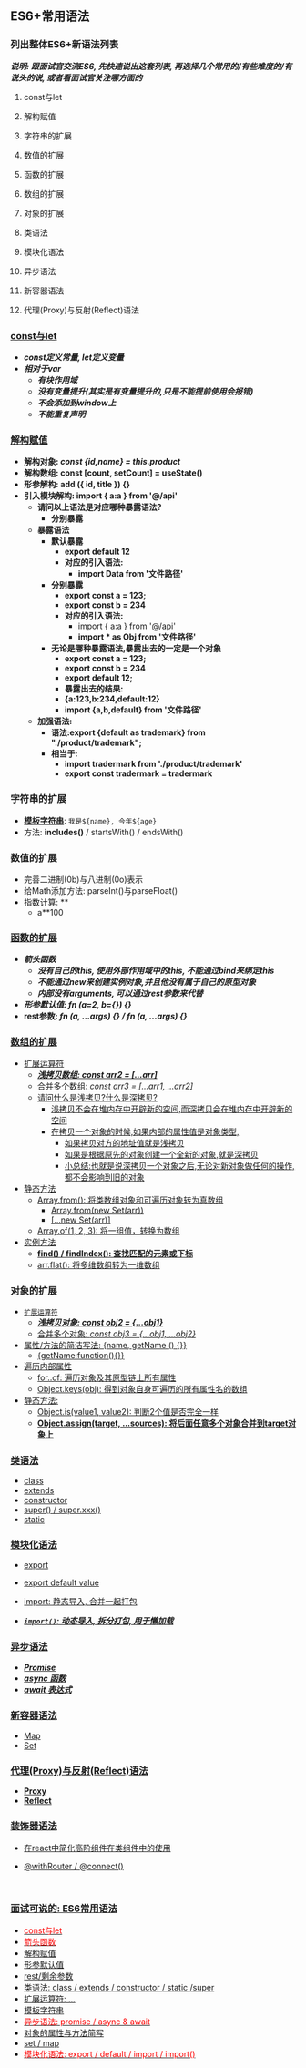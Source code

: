 ## ES6+常用语法

### 列出整体ES6+新语法列表

***说明: 跟面试官交流ES6, 先快速说出这套列表, 再选择几个常用的/有些难度的/有说头的说, 或者看面试官关注哪方面的***

1. const与let
2. 解构赋值



1. 字符串的扩展

2. 数值的扩展

3. 函数的扩展

4. 数组的扩展

5. 对象的扩展


6. 类语法

7. 模块化语法

8. 异步语法

9. 新容器语法

10. 代理(Proxy)与反射(Reflect)语法


### <u>const与let</u>

- ***const定义常量, let定义变量***
- ***相对于var***
  - ***有块作用域***
  - ***没有变量提升(其实是有变量提升的,只是不能提前使用会报错)***
  - ***不会添加到window上***
  - ***不能重复声明***

### <u>解构赋值</u>

- **解构对象: *const {id,name} = this.product***
- **解构数组: const [count, setCount] = useState()**
- **形参解构: add ({ id, title }) {}**
- **引入模块解构: import { a:a } from '@/api'**
  - **请问以上语法是对应哪种暴露语法?**
    - **分别暴露**
  - **暴露语法**
    - **默认暴露**
      - **export default 12**
      - **对应的引入语法:**
        - **import Data from '文件路径'**
    - **分别暴露**
      - **export const a = 123;**
      - **export const b = 234**
      - **对应的引入语法:**
        -  import { a:a } from '@/api'
        - **import * as Obj from '文件路径'**
    - **无论是哪种暴露语法,暴露出去的一定是一个对象**
      - **export const a = 123;**
      - **export const b = 234**
      - **export default 12;**
      - **暴露出去的结果:**
      - **{a:123,b:234,default:12}**
      - **import {a,b,default} from '文件路径'**
  - **加强语法:**
    - **语法:export {default as trademark} from "./product/trademark";**
    - **相当于:**
      - **import tradermark from './product/trademark'**
      - **export const tradermark = tradermark** 



### 字符串的扩展

- **<u>模板字符串</u>**: `我是${name}, 今年${age}`
- 方法: **includes()** / startsWith() / endsWith()

### 数值的扩展

- 完善二进制(0b)与八进制(0o)表示
- 给Math添加方法: parseInt()与parseFloat() 
- 指数计算: **
  - a**100

### <u>函数的扩展</u>

- ***箭头函数***
  - ***没有自己的this, 使用外部作用域中的this, 不能通过bind来绑定this***
  - ***不能通过new来创建实例对象,并且他没有属于自己的原型对象***
  - ***内部没有arguments, 可以通过rest参数来代替***
- ***形参默认值: fn (a=2, b={}) {}***
- **rest参数: *fn (a, ...args) {} / fn (a, ...args) {}*** 

### <u>数组的扩展

- 扩展运算符
  - ***浅拷贝数组: const arr2 = [...arr]***
  - 合并多个数组: *const arr3 =  [...arr1, ...arr2]*
  - 请问什么是浅拷贝?什么是深拷贝?
    - 浅拷贝不会在堆内存中开辟新的空间,而深拷贝会在堆内存中开辟新的空间
    - 在拷贝一个对象的时候,如果内部的属性值是对象类型,
      - 如果拷贝对方的地址值就是浅拷贝
      - 如果是根据原先的对象创建一个全新的对象,就是深拷贝
      - 小总结:也就是说深拷贝一个对象之后,无论对新对象做任何的操作,都不会影响到旧的对象
- 静态方法
  - Array.from():  将类数组对象和可遍历对象转为真数组
    - Array.from(new Set(arr))
    - [...new Set(arr)]
  - Array.of(1, 2, 3): 将一组值，转换为数组
- 实例方法
  - **find() / findIndex(): 查找匹配的元素或下标**
  - arr.flat(): 将多维数组转为一维数组

### <u>对象的扩展</u>

- `扩展运算符`
  - ***浅拷贝对象: const obj2 = {...obj1}***
  - 合并多个对象: *const obj3 =  {...obj1, ...obj2}*
- 属性/方法的简洁写法:  {name, getName () {}}
  - {getName:function(){}}
- 遍历内部属性
  - for..of: 遍历对象及其原型链上所有属性
  - Object.keys(obj): 得到对象自身可遍历的所有属性名的数组
- 静态方法:
  - Object.is(value1, value2): 判断2个值是否完全一样
  - **Object.assign(target, ...sources): 将后面任意多个对象合并到target对象上** 

### <u>类语法</u>

- class
- extends
- constructor
- super() / super.xxx()
- static

### <u>模块化语法</u>

- export  

- export default  value

- import: 静态导入, 合并一起打包

- ***`import()`: 动态导入, 拆分打包, 用于懒加载*** 


### <u>异步语法</u>

- ***Promise***
- ***async 函数***
- ***await 表达式***



### 新容器语法

- Map
- Set



### 代理(Proxy)与反射(Reflect)语法

- **Proxy**
- **Reflect**



### 装饰器语法

- 在react中简化高阶组件在类组件中的使用
- @withRouter / @connect()

  ​

### 面试可说的: ES6常用语法

- <font color='red'>const与let</font>
- <font color='red'>箭头函数</font>
- 解构赋值
- 形参默认值
- rest/剩余参数
- 类语法: class / extends / constructor / static /super
- 扩展运算符: ...
- 模板字符串
- <font color='red'>异步语法: promise / async & await</font>
- 对象的属性与方法简写
- set / map
- <font color='red'>模块化语法: export / default / import / import()</font>

